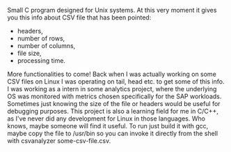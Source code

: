 Small C program designed for Unix systems. At this very moment it gives you this info about CSV file that has been pointed:
- headers,
- number of rows,
- number of columns,
- file size,
- processing time.

More functionalities to come!
Back when I was actually working on some CSV files on Linux I was operating on tail, head etc. to get some of this info. I was working as a intern in some analytics project, where the underlying OS was monitored with metrics chosen specifically for the SAP workloads. Sometimes just knowing the size of the file or headers would be useful for debugging purposes.
This project is also a learning field for me in C/C++, as I've never did any development for Linux in those languages. Who knows, maybe someone will find it useful.
To run just build it with gcc, maybe copy the file to /usr/bin so you can invoke it directly from the shell with csvanalyzer some-csv-file.csv.
